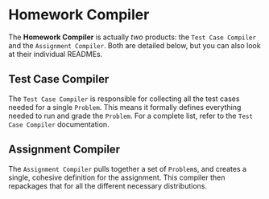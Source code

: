 # Homework Compiler

The **Homework Compiler** is actually _two_ products: the `Test Case Compiler` and the `Assignment Compiler`. Both are detailed below, but you can also look at their individual READMEs.

## Test Case Compiler

The `Test Case Compiler` is responsible for collecting all the test cases needed for a single `Problem`. This means it formally defines everything needed to run and grade the `Problem`. For a complete list, refer to the `Test Case Compiler` documentation.

## Assignment Compiler

The `Assignment Compiler` pulls together a set of `Problem`s, and creates a single, cohesive definition for the assignment. This compiler then repackages that for all the different necessary distributions.